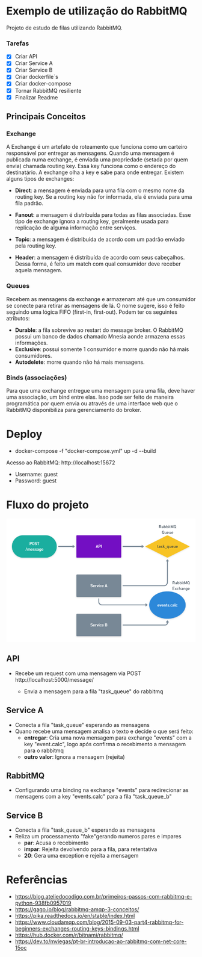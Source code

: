 # Exemplo de utilização do RabbitMQ

Projeto de estudo de filas utilizando RabbitMQ.

### Tarefas

- [x] Criar API
- [x] Criar Service A
- [x] Criar Service B
- [x] Criar dockerfile`s
- [x] Criar docker-compose
- [x] Tornar RabbitMQ resiliente
- [x] Finalizar Readme

## Principais Conceitos

### Exchange

A Exchange é um artefato de roteamento que funciona como um carteiro responsável por entregar as mensagens. Quando uma mensagem é publicada numa exchange, é enviada uma propriedade (setada por quem envia) chamada routing key. Essa key funciona como o endereço do destinatário. A exchange olha a key e sabe para onde entregar.
Existem alguns tipos de exchanges:

- **Direct**: a mensagem é enviada para uma fila com o mesmo nome da routing key. Se a routing key não for informada, ela é enviada para uma fila padrão.

- **Fanout**: a mensagem é distribuída para todas as filas associadas. Esse tipo de exchange ignora a routing key, geralmente usada para replicação de alguma informação entre serviços.

- **Topic**: a mensagem é distribuída de acordo com um padrão enviado pela routing key.

- **Header**: a mensagem é distribuída de acordo com seus cabeçalhos. Dessa forma, é feito um match com qual consumidor deve receber aquela mensagem.

### Queues

Recebem as mensagens da exchange e armazenam até que um consumidor se conecte para retirar as mensagens de lá. O nome sugere, isso é feito seguindo uma lógica FIFO (first-in, first-out). Podem ter os seguintes atributos:

- **Durable**: a fila sobrevive ao restart do message broker. O RabbitMQ possui um banco de dados chamado Mnesia aonde armazena essas informações.
- **Exclusive**: possui somente 1 consumidor e morre quando não há mais consumidores.
- **Autodelete**: morre quando não há mais mensagens.

### Binds (associações)

Para que uma exchange entregue uma mensagem para uma fila, deve haver uma associação, um bind entre elas. Isso pode ser feito de maneira programática por quem envia ou através de uma interface web que o RabbitMQ disponibiliza para gerenciamento do broker.

# Deploy

- docker-compose -f "docker-compose.yml" up -d --build

Acesso ao RabbitMQ: http://localhost:15672

- Username: guest
- Password: guest

# Fluxo do projeto

![Fluxo](fluxo.png)

## API

- Recebe um request com uma mensagem via POST http://localhost:5000/message/<msg>
  - Envia a mensagem para a fila "task_queue" do rabbitmq

## Service A

- Conecta a fila "task_queue" esperando as mensagens
- Quano recebe uma mensagem analisa o texto e decide o que será feito:
  - **entregar**: Cria uma nova mensagem para exchange "events" com a key "event.calc", logo após confirma o recebimento a mensagem para o rabbitmq
  - **outro valor**: Ignora a mensagem (rejeita)

## RabbitMQ

- Configurando uma binding na exchange "events" para redirecionar as mensagens com a key "events.calc" para a fila "task_queue_b"

## Service B

- Conecta a fila "task_queue_b" esperando as mensagens
- Reliza um processamento "fake"gerando numeros pares e impares
  - **par**: Acusa o recebimento
  - **impar**: Rejeita devolvendo para a fila, para retentativa
  - **20**: Gera uma exception e rejeita a mensagem

# Referências

- https://blog.ateliedocodigo.com.br/primeiros-passos-com-rabbitmq-e-python-938fb0957019
- https://gago.io/blog/rabbitmq-amqp-3-conceitos/
- https://pika.readthedocs.io/en/stable/index.html
- https://www.cloudamqp.com/blog/2015-09-03-part4-rabbitmq-for-beginners-exchanges-routing-keys-bindings.html
- https://hub.docker.com/r/bitnami/rabbitmq/
- https://dev.to/mviegas/pt-br-introducao-ao-rabbitmq-com-net-core-15oc
